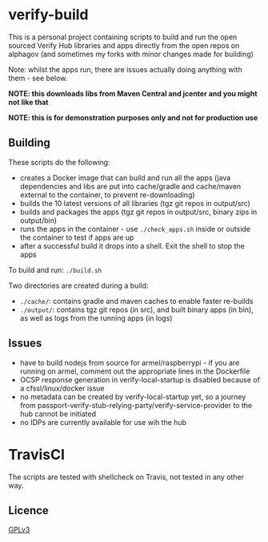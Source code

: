 # verify-build

This is a personal project containing scripts to build and run the open sourced Verify Hub libraries and apps directly from the open repos on alphagov (and sometimes my forks with minor changes made for building)

Note: whilst the apps run, there are issues actually doing anything with them - see below.

**NOTE: this downloads libs from Maven Central and jcenter and you might not like that**

**NOTE: this is for demonstration purposes only and not for production use**

## Building

These scripts do the following:

* creates a Docker image that can build and run all the apps (java dependencies and libs are put into cache/gradle and cache/maven external to the container, to prevent re-downloading)
* builds the 10 latest versions of all libraries (tgz git repos in output/src)
* builds and packages the apps (tgz git repos in output/src, binary zips in output/bin)
* runs the apps in the container - use `./check_apps.sh` inside or outside the container to test if apps are up
* after a successful build it drops into a shell.  Exit the shell to stop the apps

To build and run: `./build.sh`

Two directories are created during a build:

* `./cache/`: contains gradle and maven caches to enable faster re-builds
* `./output/`: contains tgz git repos (in src), and built binary apps (in bin), as well as logs from the running apps (in logs)

## Issues

* have to build nodejs from source for armel/raspberrypi - if you are running on armel, comment out the appropriate lines in the Dockerfile
* OCSP response generation in verify-local-startup is disabled because of a cfssl/linux/docker issue
* no metadata can be created by verify-local-startup yet, so a journey from passport-verify-stub-relying-party/verify-service-provider to the hub cannot be initiated
* no IDPs are currently available for use wih the hub

# TravisCI

The scripts are tested with shellcheck on Travis, not tested in any other way.

## Licence

[GPLv3](LICENSE)